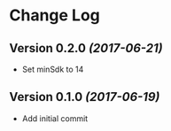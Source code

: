 # Change Log


Version 0.2.0 *(2017-06-21)*
----------------------------

* Set minSdk to 14

Version 0.1.0 *(2017-06-19)*
----------------------------

* Add initial commit